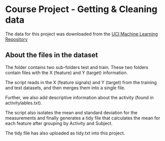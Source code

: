 # Course Project - Getting & Cleaning data
The data for this project was downloaded from the [UCI Machine Learning
Repository](http://archive.ics.uci.edu/ml/datasets/Human+Activity+Recognition+Using+Smartphones#)

## About the files in the dataset
The folder contains two sub-folders test and train. These two folders contain
files with the X (feature) and Y (target) information.

The script reads in the X (feature signals) and Y (target) from the training and
test datasets, and then merges them into a single file.

Further, we also add descriptive information about the activity (found in
  activitylables.txt).

The script also isolates the mean and standard deviation for the measurements
and finally generates a tidy file that calculates the mean for each feature
after grouping by Activity and Subject.

The tidy file has also uploaded as tidy.txt into this project.
